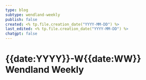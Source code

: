 ```yaml
---
type: blog
subtype: wendland-weekly
publish: false
created: <% tp.file.creation_date("YYYY-MM-DD") %>
last_edited: <% tp.file.creation_date("YYYY-MM-DD") %>
chatgpt: false
---
```

# {{date:YYYY}}-W{{date:WW}} Wendland Weekly